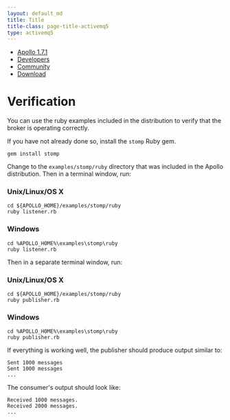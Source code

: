 ```yaml
---
layout: default_md
title: Title
title-class: page-title-activemq5
type: activemq5
---
```


       

*   [Apollo 1.7.1](index.html)
*   [Developers](communitydevelopers)
*   [Community](community/index.html)
*   [Download](..OverviewOverview/Overview/download)

Verification
============

You can use the ruby examples included in the distribution to verify that the broker is operating correctly.

If you have not already done so, install the `stomp` Ruby gem.

    gem install stomp

Change to the `examples/stomp/ruby` directory that was included in the Apollo distribution. Then in a terminal window, run:

### Unix/Linux/OS X

    cd ${APOLLO_HOME}/examples/stomp/ruby
    ruby listener.rb

### Windows

    cd %APOLLO_HOME%\examples\stomp\ruby
    ruby listener.rb
    

  

Then in a separate terminal window, run:

### Unix/Linux/OS X

    cd ${APOLLO_HOME}/examples/stomp/ruby
    ruby publisher.rb

### Windows

    cd %APOLLO_HOME%\examples\stomp\ruby
    ruby publisher.rb
    

  

If everything is working well, the publisher should produce output similar to:

    Sent 1000 messages
    Sent 1000 messages
    ...

The consumer's output should look like:

    Received 1000 messages.
    Received 2000 messages.
    ...